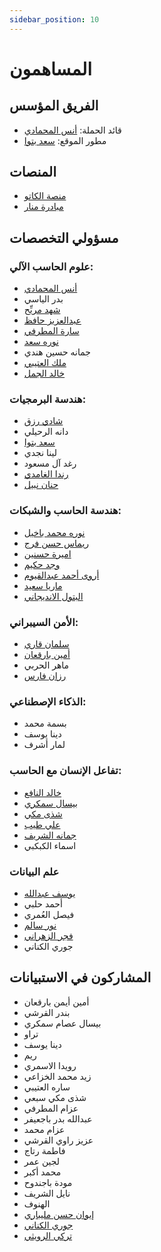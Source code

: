 ```yaml
---
sidebar_position: 10
---
```


# المساهمون

## الفريق المؤسس
- قائد الحملة: [أنس المحمادي](https://x.com/itsanas121)  
- مطور الموقع: [سعد بتوا](https://x.com/SaadBatwa)

## المنصات  
- [منصة الكاتو](http://elcato.sb.sa)  
- [مبادرة منار](https://x.com/Manarinit)


## مسؤولي التخصصات
### علوم الحاسب الآلي:

- [أنس المحمادي](https://x.com/itsanas121)  
- بدر الياسي
- [شهد مريِّح](https://x.com/ishhd1_?s=21)
- [عبدالعزيز حافظ](https://x.com/CI3ZIZ)
- [سارة المطرفي](https://x.com/swaxui?s=21)
- [نوره سعد](https://www.linkedin.com/in/noora-saad-551886270?utm_source=share&utm_campaign=share_via&utm_content=profile&utm_medium=ios_app)
- جمانه حسين هندي
- [ملك العتيبي](https://www.linkedin.com/in/malak-f-alotaibi-39528b2a1?utm_source=share&utm_campaign=share_via&utm_content=profile&utm_medium=ios_app)
- [خالد الجمل](https://t.me/+966540712005)

### هندسة البرمجيات:
- [شادي رزق](https://x.com/shadiswe?s=21)
- دانه الرحيلي
- [سعد بتوا](https://x.com/SaadBatwa)
- لينا نجدي
- رغد آل مسعود
- [رندا الغامدي](https://x.com/rqumx/)
- [حنان نبيل](https://x.com/7niiny?s=11)


### هندسة الحاسب والشبكات:
- [نوره محمد باخيل](https://www.linkedin.com/in/noorah-bakhil-93a59b30a?utm_source=share&utm_campaign=share_via&utm_content=profile&utm_medium=ios_app )
- [ريماس حسن فرج](https://x.com/Remas_faraj24)
- [اميرة حسنين](https://x.com/n_moori?s=21)
- [وجد حكيم](https://x.com/wi8d_9?s=21&t=OofYmsRA44QO9jWRCi1tvA)
- [أروى أحمد عبدالقيوم](https://x.com/a137r?s=21)
- [ماريا سعيد](https://wa.me/+966554361289)
- [البتول الانديجاني](https://x.com/balandejani?s=21)


### الأمن السيبراني:
- [سلمان قاري](https://x.com/salmanqari25?s=21)
- [أمين بارقعان](https://x.com/v_40aj)
- ماهر الحربي
- [رزان فارس](https://x.com/hackerrazan)

### الذكاء الإصطناعي:
- بسمة محمد
- دينا يوسف
- لمار أشرف

### تفاعل الإنسان مع الحاسب:

- [خالد النافع](https://x.com/khal_x7?s=11&t=1kmgHm4jKKZ8IJtaqDG7eA)
- [بيسال سمكري](https://www.linkedin.com/in/بيسال-سمكري-66a92b2b8)
- [شذى مكي](https://x.com/_1uiixl?s=11&t=1kmgHm4jKKZ8IJtaqDG7eA)
- [علي طيب](https://x.com/Alawy537?s=11&t=1kmgHm4jKKZ8IJtaqDG7eA)
- [جمانه الشريف](https://2u.pw/jKBgg)
- اسماء الكبكبي

### علم البيانات
- [يوسف عبدالله](https://x.com/ysfxj0)
- أحمد حلبي
- فيصل العُمري
- [نور سالم](https://x.com/78Nour_)
- [فجر الزهراني](https://x.com/treeauroraa)
- جوري الكناني
  
## المشاركون في الاستبيانات  
- أمين أيمن بارقعان  
- بندر القرشي  
- بيسال عصام سمكري  
- تراو  
- دينا يوسف  
- ريم  
- رويدا الاسمري  
- زيد محمد الخزاعي  
- ساره العتيبي  
- شذى مكي سبعي  
- عزام المطرفي  
- عبدالله بدر باجعيفر  
- عزام محمد  
- عزيز راوي القرشي  
- فاطمة رتاج  
- لجين عمر  
- محمد أكبر  
- مودة باجندوح  
- نايل الشريف  
- الهنوف  
- [إيوان حسن مليباري](https://x.com/ZeRo0o_Epic?t=pC7WDIvA0hVwLJ-hLghvow&s=09)  
- [جوري الكناني](https://x.com/JoryAlkanani)  
- [تركي الرويثي](https://x.com/i_T71)
